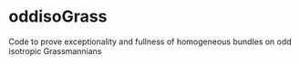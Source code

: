 # oddisoGrass
Code to prove exceptionality and fullness of homogeneous bundles on odd isotropic Grassmannians 
